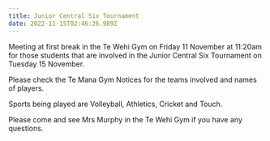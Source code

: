 ```yaml
---
title: Junior Central Six Tournament
date: 2022-11-15T02:46:26.989Z
---
```

Meeting at first break in the Te Wehi Gym on Friday 11 November at 11:20am for those students that are involved in the Junior Central Six Tournament on Tuesday 15 November.


Please check the Te Mana Gym Notices for the teams involved and names of players.


Sports being played are Volleyball, Athletics, Cricket and Touch.


Please come and see Mrs Murphy in the Te Wehi Gym if you have any questions.